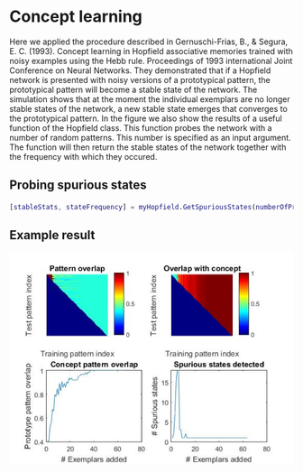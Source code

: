 # Concept learning

Here we applied the procedure described in Gernuschi-Frias, B., & Segura, E. C. (1993). Concept learning in Hopfield associative memories trained with noisy examples using the Hebb rule. Proceedings of 1993 international Joint Conference on Neural Networks. They demonstrated that if a Hopfield network is presented with noisy versions of a prototypical pattern, the prototypical pattern will become a stable state of the network. The simulation shows that at the moment the individual exemplars are no longer stable states of the network, a new stable state emerges that converges to the prototypical pattern. In the figure we also show the results of a useful function of the Hopfield class. This function probes the network with a number of random patterns. This number is specified as an input argument. The function will then return the stable states of the network together with the frequency with which they occured.

## Probing spurious states
```matlab
[stableStats, stateFrequency] = myHopfield.GetSpuriousStates(numberOfProbes)
```

## Example result
![Concept learning](/ConceptLearning/Concept_learning.jpg?raw=true)
